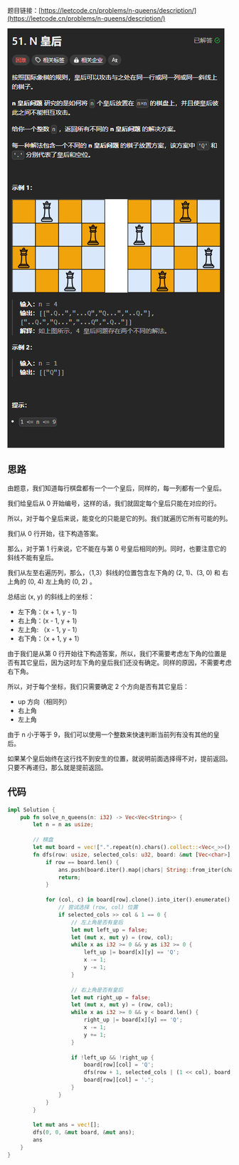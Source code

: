 题目链接：[https://leetcode.cn/problems/n-queens/description/](https://leetcode.cn/problems/n-queens/description/)

![](../../../../../images/2024/1733821633891-6a0d4b91-27d3-4a0d-9add-1d8946bbb27c.png)

## 思路
由题意，我们知道每行棋盘都有一个一个皇后，同样的，每一列都有一个皇后。

我们给皇后从 0 开始编号，这样的话，我们就固定每个皇后只能在对应的行。

所以，对于每个皇后来说，能变化的只能是它的列。我们就遍历它所有可能的列。

我们从 0 行开始，往下构造答案。

那么，对于第 1 行来说，它不能在与第 0 号皇后相同的列。同时，也要注意它的斜线不能有皇后。

我们从左至右遍历列，那么，（1,3）斜线的位置包含左下角的 (2, 1)、(3, 0) 和 右上角的 (0, 4) 左上角的 (0, 2) 。

总结出 (x, y) 的斜线上的坐标：

+ 左下角：(x + 1, y - 1)
+ 右上角：(x - 1, y + 1)
+ 左上角: （x - 1, y - 1）
+ 右下角：（x + 1, y + 1）

由于我们是从第 0 行开始往下构造答案，所以，我们不需要考虑左下角的位置是否有其它皇后，因为这时左下角的皇后我们还没有确定。同样的原因，不需要考虑右下角。

所以，对于每个坐标，我们只需要确定 2 个方向是否有其它皇后：

+ up 方向（相同列）
+ 右上角
+ 左上角

由于 n 小于等于 9，我们可以使用一个整数来快速判断当前列有没有其他的皇后。

如果某个皇后始终在这行找不到安生的位置，就说明前面选择得不对，提前返回。只要不再递归，那么就是提前返回。

## 代码
```rust
impl Solution {
    pub fn solve_n_queens(n: i32) -> Vec<Vec<String>> {
        let n = n as usize;

        // 棋盘
        let mut board = vec![".".repeat(n).chars().collect::<Vec<_>>(); n];
        fn dfs(row: usize, selected_cols: u32, board: &mut [Vec<char>], ans: &mut Vec<Vec<String>>) {
            if row == board.len() {
                ans.push(board.iter().map(|chars| String::from_iter(chars.iter())).collect());
                return;
            }

            for (col, c) in board[row].clone().into_iter().enumerate() {
                // 尝试选择 (row, col) 位置
                if selected_cols >> col & 1 == 0 {
                    // 左上角是否有皇后
                    let mut left_up = false;
                    let (mut x, mut y) = (row, col);
                    while x as i32 >= 0 && y as i32 >= 0 {
                        left_up |= board[x][y] == 'Q';
                        x -= 1;
                        y -= 1;
                    }
                    
                    // 右上角是否有皇后
                    let mut right_up = false;
                    let (mut x, mut y) = (row, col);
                    while x as i32 >= 0 && y < board.len() {
                        right_up |= board[x][y] == 'Q';
                        x -= 1;
                        y += 1;
                    }

                    if !left_up && !right_up {
                        board[row][col] = 'Q';
                        dfs(row + 1, selected_cols | (1 << col), board, ans);
                        board[row][col] = '.';
                    }
                }
            }
        }

        let mut ans = vec![];
        dfs(0, 0, &mut board, &mut ans);
        ans
    }
}
```

